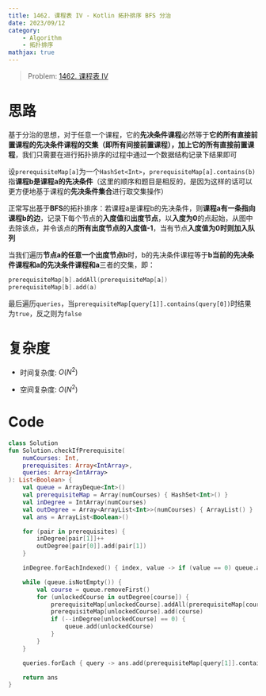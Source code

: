 ```yaml
---
title: 1462. 课程表 IV - Kotlin 拓扑排序 BFS 分治
date: 2023/09/12
category: 
    - Algorithm
    - 拓扑排序
mathjax: true
---
```

> Problem: [1462. 课程表 IV](https://leetcode.cn/problems/course-schedule-iv/description/)

# 思路
基于分治的思想，对于任意一个课程，它的**先决条件课程**必然等于**它的所有直接前置课程的先决条件课程的交集（即所有间接前置课程），加上它的所有直接前置课程**，我们只需要在进行拓扑排序的过程中通过一个数据结构记录下结果即可

设`prerequisiteMap[a]`为一个`HashSet<Int>`，`prerequisiteMap[a].contains(b)`指**课程b是课程a的先决条件**（这里的顺序和题目是相反的，是因为这样的话可以更方便地基于课程的**先决条件集合**进行取交集操作）

正常写出基于**BFS**的拓扑排序：若课程a是课程b的先决条件，则**课程a有一条指向课程b的边**，记录下每个节点的**入度值**和**出度节点**，以**入度为0**的点起始，从图中去除该点，并令该点的**所有出度节点的入度值-1**，当有节点**入度值为0时则加入队列**

当我们遍历**节点a的任意一个出度节点b**时，b的先决条件课程等于**b当前的先决条件课程和a的先决条件课程和a**三者的交集，即：

```Kotlin
prerequisiteMap[b].addAll(prerequisiteMap[a])
prerequisiteMap[b].add(a)
```

最后遍历`queries`，当`prerequisiteMap[query[1]].contains(query[0])`时结果为`true`，反之则为`false`

# 复杂度
- 时间复杂度:  $O(N^2)$

- 空间复杂度:  $O(N^2)$

# Code
```Kotlin
class Solution
fun Solution.checkIfPrerequisite(
    numCourses: Int,
    prerequisites: Array<IntArray>,
    queries: Array<IntArray>
): List<Boolean> {
    val queue = ArrayDeque<Int>()
    val prerequisiteMap = Array(numCourses) { HashSet<Int>() }
    val inDegree = IntArray(numCourses)
    val outDegree = Array<ArrayList<Int>>(numCourses) { ArrayList() }
    val ans = ArrayList<Boolean>()

    for (pair in prerequisites) {
        inDegree[pair[1]]++
        outDegree[pair[0]].add(pair[1])
    }

    inDegree.forEachIndexed() { index, value -> if (value == 0) queue.addLast(index) }

    while (queue.isNotEmpty()) {
        val course = queue.removeFirst()
        for (unlockedCourse in outDegree[course]) {
            prerequisiteMap[unlockedCourse].addAll(prerequisiteMap[course])
            prerequisiteMap[unlockedCourse].add(course)
            if (--inDegree[unlockedCourse] == 0) {
                queue.add(unlockedCourse)
            }
        }
    }

    queries.forEach { query -> ans.add(prerequisiteMap[query[1]].contains(query[0])) }

    return ans
}
```
